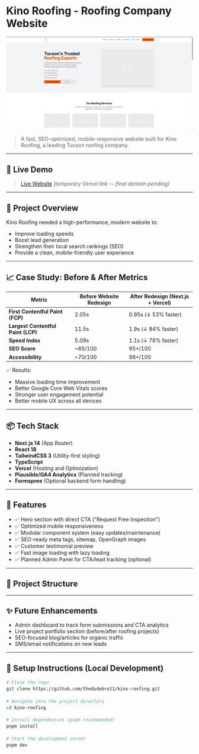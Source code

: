 # Kino Roofing - Roofing Company Website

![Kino Roofing Website Preview](./public/preview-homepage.png)

> A fast, SEO-optimized, mobile-responsive website built for Kino Roofing, a leading Tucson roofing company.

---

## 🚀 Live Demo

> [Live Website](https://v0-image-analysis-eight-blush.vercel.app/) *(temporary Vercel link — final domain pending)*

---

## 🧠 Project Overview

Kino Roofing needed a high-performance, modern website to:
- Improve loading speeds
- Boost lead generation
- Strengthen their local search rankings (SEO)
- Provide a clean, mobile-friendly user experience

---

## 📈 Case Study: Before & After Metrics

| Metric                          | Before Website Redesign    | After Redesign (Next.js + Vercel) |
|----------------------------------|-----------------------------|----------------------------------|
| **First Contentful Paint (FCP)** | 2.05s                       | 0.95s (↓ 53% faster)             |
| **Largest Contentful Paint (LCP)** | 11.5s                     | 1.9s (↓ 84% faster)              |
| **Speed Index**                  | 5.09s                       | 1.1s (↓ 78% faster)              |
| **SEO Score**                    | ~65/100                     | 95+/100                          |
| **Accessibility**                | ~70/100                     | 98+/100                          |

✅ Results:  
- Massive loading time improvement
- Better Google Core Web Vitals scores
- Stronger user engagement potential
- Better mobile UX across all devices

---

## 📦 Tech Stack

- **Next.js 14** (App Router)
- **React 18**
- **TailwindCSS 3** (Utility-first styling)
- **TypeScript**
- **Vercel** (Hosting and Optimization)
- **Plausible/GA4 Analytics** (Planned tracking)
- **Formspree** (Optional backend form handling)

---

## 🌟 Features

- ✅ Hero section with direct CTA ("Request Free Inspection")
- ✅ Optimized mobile responsiveness
- ✅ Modular component system (easy updates/maintenance)
- ✅ SEO-ready meta tags, sitemap, OpenGraph images
- ✅ Customer testimonial preview
- ✅ Fast image loading with lazy loading
- ✅ Planned Admin Panel for CTA/lead tracking (optional)

---

## 📂 Project Structure


---

## ✨ Future Enhancements

- Admin dashboard to track form submissions and CTA analytics
- Live project portfolio section (before/after roofing projects)
- SEO-focused blog/articles for organic traffic
- SMS/email notifications on new leads

---

## 📑 Setup Instructions (Local Development)

```bash
# Clone the repo
git clone https://github.com/thedudebro11/kino-roofing.git

# Navigate into the project directory
cd kino-roofing

# Install dependencies (pnpm recommended)
pnpm install

# Start the development server
pnpm dev
